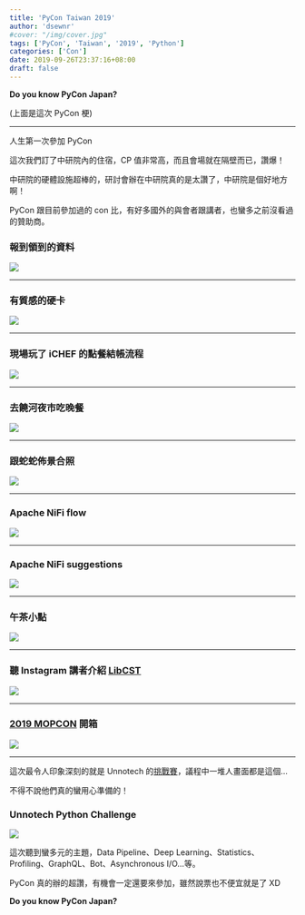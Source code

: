 ```yaml
---
title: 'PyCon Taiwan 2019'
author: 'dsewnr'
#cover: "/img/cover.jpg"
tags: ['PyCon', 'Taiwan', '2019', 'Python']
categories: ['Con']
date: 2019-09-26T23:37:16+08:00
draft: false
---
```


**Do you know PyCon Japan?**

<!--more-->

(上面是這次 PyCon 梗)

---

人生第一次參加 PyCon

這次我們訂了中研院內的住宿，CP 值非常高，而且會場就在隔壁而已，讚爆！

中研院的硬體設施超棒的，研討會辦在中研院真的是太讚了，中研院是個好地方啊！

PyCon 跟目前參加過的 con 比，有好多國外的與會者跟講者，也蠻多之前沒看過的贊助商。

### 報到領到的資料

![](/images/pycon-taiwan-2019-0.jpg)

---

### 有質感的硬卡

![](/images/pycon-taiwan-2019-1.jpg)

---

### 現場玩了 iCHEF 的點餐結帳流程

![](/images/pycon-taiwan-2019-2.jpg)

---

### 去饒河夜市吃晚餐

![](/images/pycon-taiwan-2019-3.jpg)

---

### 跟蛇蛇佈景合照

![](/images/pycon-taiwan-2019-4.jpg)

---

### Apache NiFi flow

![](/images/pycon-taiwan-2019-5.jpg)

---

### Apache NiFi suggestions

![](/images/pycon-taiwan-2019-6.jpg)

---

### 午茶小點

![](/images/pycon-taiwan-2019-7.jpg)

---

### 聽 Instagram 講者介紹 [LibCST](https://github.com/Instagram/LibCST)

![](/images/pycon-taiwan-2019-8.jpg)

---

### [2019 MOPCON](https://mopcon.org/2019/) 開箱

![](/images/pycon-taiwan-2019-9.jpg)

---

這次最令人印象深刻的就是 Unnotech 的[挑戰賽](https://pycon.unnotech.com/)，議程中一堆人畫面都是這個…

不得不說他們真的蠻用心準備的！

### Unnotech Python Challenge

![](/images/pycon-taiwan-2019-10.jpg)

這次聽到蠻多元的主題，Data Pipeline、Deep Learning、Statistics、Profiling、GraphQL、Bot、Asynchronous I/O…等。

PyCon 真的辦的超讚，有機會一定還要來參加，雖然說票也不便宜就是了 XD

**Do you know PyCon Japan?**
